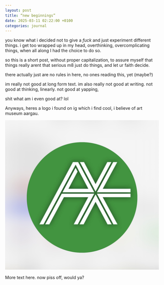 ```yaml
---
layout: post
title: “new beginnings”
date: 2025-03-11 02:22:00 +0100
categories: journal
---
```


you know what i decided not to give a _fuck_ and just experiment different things. i get too wrapped up in my head, overthinking, overcomplicating things, when all along I had the choice to do so.

so this is a short post, without proper capitalization, to assure myself that things really arent that serious m8 just do things, and let ur faith decide.

there actually just are no rules in here, no ones reading this, yet (maybe?)

im really not good at long form text.
im also really not good at writing.
not good at thinking, linearly.
not good at yapping,

shit what am i even good at? lol

Anyways, heres a logo i found on ig which i find cool, i believe of art museum aargau.

![Kunsmuseum A](/assets/images/logo-ak.jpg)

More text here. now piss off, would ya?
